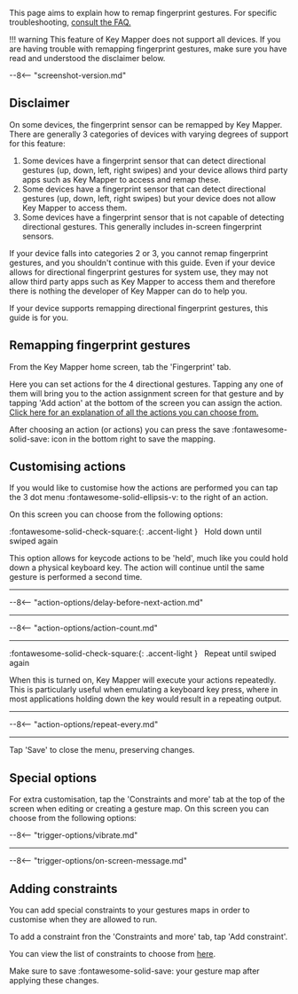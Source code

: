 This page aims to explain how to remap fingerprint gestures.
For specific troubleshooting, [consult the FAQ.](../faq.md)

!!! warning
    This feature of Key Mapper does not support all devices. If you are having trouble with remapping fingerprint gestures, make sure you have read and understood the disclaimer below.

--8<-- "screenshot-version.md"

## Disclaimer

On some devices, the fingerprint sensor can be remapped by Key Mapper. There are generally 3 categories of devices with varying degrees of support for this feature:

1. Some devices have a fingerprint sensor that can detect directional gestures (up, down, left, right swipes) and your device allows third party apps such as Key Mapper to access and remap these.
2. Some devices have a fingerprint sensor that can detect directional gestures (up, down, left, right swipes) but your device does not allow Key Mapper to access them.
3. Some devices have a fingerprint sensor that is not capable of detecting directional gestures. This generally includes in-screen fingerprint sensors.

If your device falls into categories 2 or 3, you cannot remap fingerprint gestures, and you shouldn't continue with this guide. Even if your device allows for directional fingerprint gestures for system use, they may not allow third party apps such as Key Mapper to access them and therefore there is nothing the developer of Key Mapper can do to help you.

If your device supports remapping directional fingerprint gestures, this guide is for you.

## Remapping fingerprint gestures

From the Key Mapper home screen, tab the 'Fingerprint' tab.

Here you can set actions for the 4 directional gestures. Tapping any one of them will bring you to the action assignment screen for that gesture and by tapping 'Add action' at the bottom of the screen you can assign the action. [Click here for an explanation of all the actions you can choose from.](actions.md)

After choosing an action (or actions) you can press the save :fontawesome-solid-save: icon in the bottom right to save the mapping.

## Customising actions

If you would like to customise how the actions are performed you can tap the 3 dot menu :fontawesome-solid-ellipsis-v: to the right of an action.

On this screen you can choose from the following options:

:fontawesome-solid-check-square:{: .accent-light } &nbsp; Hold down until swiped again

This option allows for keycode actions to be 'held', much like you could hold down a physical keyboard key. The action will continue until the same gesture is performed a second time.
___

--8<-- "action-options/delay-before-next-action.md"
___

--8<-- "action-options/action-count.md"
___

:fontawesome-solid-check-square:{: .accent-light } &nbsp; Repeat until swiped again

When this is turned on, Key Mapper will execute your actions repeatedly. This is particularly useful when emulating a keyboard key press, where in most applications holding down the key would result in a repeating output. 

___

--8<-- "action-options/repeat-every.md"
___

Tap 'Save' to close the menu, preserving changes.

## Special options

For extra customisation, tap the 'Constraints and more' tab at the top of the screen when editing or creating a gesture map.
On this screen you can choose from the following options:

--8<-- "trigger-options/vibrate.md"

---
--8<-- "trigger-options/on-screen-message.md"

## Adding constraints

You can add special constraints to your gestures maps in order to customise when they are allowed to run.

To add a constraint fron the 'Constraints and more' tab, tap 'Add constraint'.

You can view the list of constraints to choose from [here](constraints.md).

Make sure to save :fontawesome-solid-save: your gesture map after applying these changes.